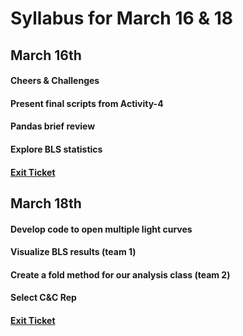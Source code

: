 # Syllabus for March 16 & 18


## March 16th
#### Cheers & Challenges
#### Present final scripts from Activity-4
#### Pandas brief review
#### Explore BLS statistics
#### [Exit Ticket](https://docs.google.com/forms/d/e/1FAIpQLSfhexyVY226Fo7eyEtHve_MwAFkbjSh_eVrbftjhPyLBquDqQ/viewform?usp=sf_link)



## March 18th
#### Develop code to open multiple light curves
#### Visualize BLS results (team 1)
#### Create a fold method for our analysis class (team 2)
#### Select C&C Rep
#### [Exit Ticket](https://docs.google.com/forms/d/e/1FAIpQLSfhexyVY226Fo7eyEtHve_MwAFkbjSh_eVrbftjhPyLBquDqQ/viewform?usp=sf_link)
